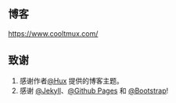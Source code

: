 ## 博客 
https://www.cooltmux.com/

## 致谢 ##

1. 感谢作者[@Hux](https://github.com/Huxpro/huxpro.github.io) 提供的博客主题。
2. 感谢 [@Jekyll](https://github.com/jekyll/jekyll)、[@Github Pages](https://pages.github.com/) 和 [@Bootstrap](https://github.com/BlackrockDigital/startbootstrap-clean-blog-jekyll/)!
